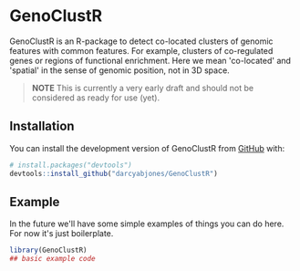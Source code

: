 # GenoClustR

<!-- badges: start -->
<!-- badges: end -->

GenoClustR is an R-package to detect co-located clusters of genomic features with common features.
For example, clusters of co-regulated genes or regions of functional enrichment.
Here we mean 'co-located' and 'spatial' in the sense of genomic position, not in 3D space.

> **NOTE** This is currently a very early draft and should not be considered as ready for use (yet).


## Installation

You can install the development version of GenoClustR from [GitHub](https://github.com/) with:

``` r
# install.packages("devtools")
devtools::install_github("darcyabjones/GenoClustR")
```

## Example

In the future we'll have some simple examples of things you can do here.
For now it's just boilerplate.

``` r
library(GenoClustR)
## basic example code
```
